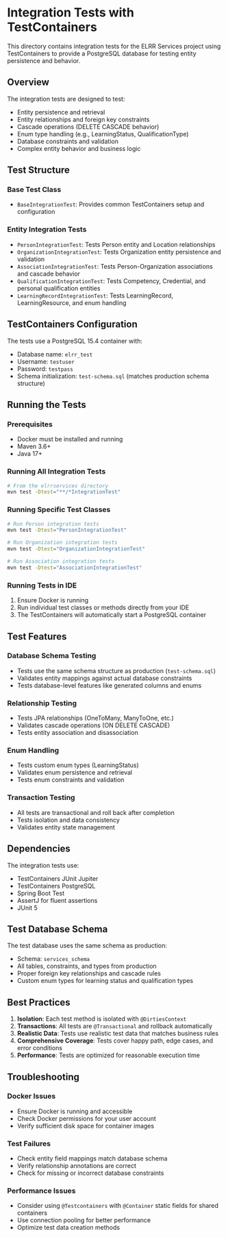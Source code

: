# Integration Tests with TestContainers

This directory contains integration tests for the ELRR Services project using TestContainers to provide a PostgreSQL database for testing entity persistence and behavior.

## Overview

The integration tests are designed to test:
- Entity persistence and retrieval
- Entity relationships and foreign key constraints
- Cascade operations (DELETE CASCADE behavior)
- Enum type handling (e.g., LearningStatus, QualificationType)
- Database constraints and validation
- Complex entity behavior and business logic

## Test Structure

### Base Test Class
- `BaseIntegrationTest`: Provides common TestContainers setup and configuration

### Entity Integration Tests
- `PersonIntegrationTest`: Tests Person entity and Location relationships
- `OrganizationIntegrationTest`: Tests Organization entity persistence and validation
- `AssociationIntegrationTest`: Tests Person-Organization associations and cascade behavior
- `QualificationIntegrationTest`: Tests Competency, Credential, and personal qualification entities
- `LearningRecordIntegrationTest`: Tests LearningRecord, LearningResource, and enum handling

## TestContainers Configuration

The tests use a PostgreSQL 15.4 container with:
- Database name: `elrr_test`
- Username: `testuser`
- Password: `testpass`
- Schema initialization: `test-schema.sql` (matches production schema structure)

## Running the Tests

### Prerequisites
- Docker must be installed and running
- Maven 3.6+ 
- Java 17+

### Running All Integration Tests
```bash
# From the elrrservices directory
mvn test -Dtest="**/*IntegrationTest"
```

### Running Specific Test Classes
```bash
# Run Person integration tests
mvn test -Dtest="PersonIntegrationTest"

# Run Organization integration tests  
mvn test -Dtest="OrganizationIntegrationTest"

# Run Association integration tests
mvn test -Dtest="AssociationIntegrationTest"
```

### Running Tests in IDE
1. Ensure Docker is running
2. Run individual test classes or methods directly from your IDE
3. The TestContainers will automatically start a PostgreSQL container

## Test Features

### Database Schema Testing
- Tests use the same schema structure as production (`test-schema.sql`)
- Validates entity mappings against actual database constraints
- Tests database-level features like generated columns and enums

### Relationship Testing
- Tests JPA relationships (OneToMany, ManyToOne, etc.)
- Validates cascade operations (ON DELETE CASCADE)
- Tests entity association and disassociation

### Enum Handling
- Tests custom enum types (LearningStatus)
- Validates enum persistence and retrieval
- Tests enum constraints and validation

### Transaction Testing
- All tests are transactional and roll back after completion
- Tests isolation and data consistency
- Validates entity state management

## Dependencies

The integration tests use:
- TestContainers JUnit Jupiter
- TestContainers PostgreSQL
- Spring Boot Test
- AssertJ for fluent assertions
- JUnit 5

## Test Database Schema

The test database uses the same schema as production:
- Schema: `services_schema`
- All tables, constraints, and types from production
- Proper foreign key relationships and cascade rules
- Custom enum types for learning status and qualification types

## Best Practices

1. **Isolation**: Each test method is isolated with `@DirtiesContext`
2. **Transactions**: All tests are `@Transactional` and rollback automatically
3. **Realistic Data**: Tests use realistic test data that matches business rules
4. **Comprehensive Coverage**: Tests cover happy path, edge cases, and error conditions
5. **Performance**: Tests are optimized for reasonable execution time

## Troubleshooting

### Docker Issues
- Ensure Docker is running and accessible
- Check Docker permissions for your user account
- Verify sufficient disk space for container images

### Test Failures
- Check entity field mappings match database schema
- Verify relationship annotations are correct
- Check for missing or incorrect database constraints

### Performance Issues
- Consider using `@Testcontainers` with `@Container` static fields for shared containers
- Use connection pooling for better performance
- Optimize test data creation methods
